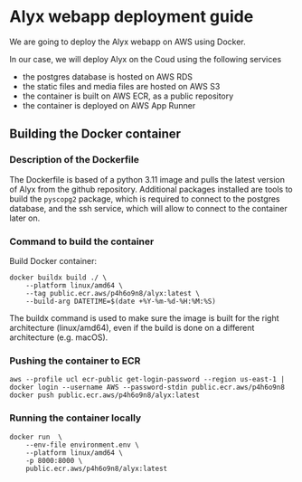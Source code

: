 # Alyx webapp deployment guide

We are going to deploy the Alyx webapp on AWS using Docker.

In our case, we will deploy Alyx on the Coud using the following services
- the postgres database is hosted on AWS RDS
- the static files and media files are hosted on AWS S3
- the container is built on AWS ECR, as a public repository
- the container is deployed on AWS App Runner

## Building the Docker container

### Description of the Dockerfile
The Dockerfile is based of a python 3.11 image and pulls the latest version of Alyx from the github repository.
Additional packages installed are tools to build the `pyscopg2` package, which is required to connect to the postgres database, and the ssh service, which will allow to connect to the container later on.

### Command to build the container
Build Docker container:

    docker buildx build ./ \
        --platform linux/amd64 \
        --tag public.ecr.aws/p4h6o9n8/alyx:latest \
        --build-arg DATETIME=$(date +%Y-%m-%d-%H:%M:%S)

The buildx command is used to make sure the image is built for the right architecture (linux/amd64), even if the build is done on a different architecture (e.g. macOS).

### Pushing the container to ECR

    aws --profile ucl ecr-public get-login-password --region us-east-1 | docker login --username AWS --password-stdin public.ecr.aws/p4h6o9n8   
    docker push public.ecr.aws/p4h6o9n8/alyx:latest

### Running the container locally

    docker run  \
        --env-file environment.env \
        --platform linux/amd64 \
        -p 8000:8000 \
        public.ecr.aws/p4h6o9n8/alyx:latest